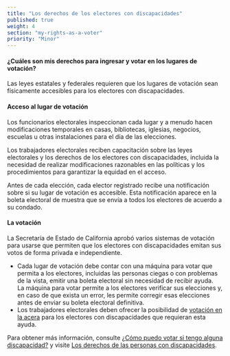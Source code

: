 ```yaml
---
title: "Los derechos de los electores con discapacidades"
published: true
weight: 4
section: "my-rights-as-a-voter"
priority: "Minor"
---
```

#### ¿Cuáles son mis derechos para ingresar y votar en los lugares de votación?  
Las leyes estatales y federales requieren que los lugares de votación sean físicamente accesibles para los electores con discapacidades.  

#### Acceso al lugar de votación  
Los funcionarios electorales inspeccionan cada lugar y a menudo hacen modificaciones temporales en casas, bibliotecas, iglesias, negocios, escuelas u otras instalaciones para el día de las elecciones.  

Los trabajadores electorales reciben capacitación sobre las leyes electorales y los derechos de los electores con discapacidades, incluida la necesidad de realizar modificaciones razonables en las políticas y los procedimientos para garantizar la equidad en el acceso.  

Antes de cada elección, cada elector registrado recibe una notificación sobre si su lugar de votación es accesible. Esta notificación aparece  en la boleta electoral de muestra que se envía a todos los electores de acuerdo a su condado.  

#### La votación  
La Secretaría de Estado de California aprobó varios sistemas de votación para usarse que permiten que los electores con discapacidades emitan sus votos de forma privada e independiente.
- Cada lugar de votación debe contar con una máquina para votar que permita a los electores, incluidas las personas ciegas o con problemas de la vista, emitir una boleta electoral sin necesidad de recibir ayuda.  
	La máquina para votar permite a los electores verificar sus elecciones y, en caso de que exista un error, les permite corregir esas elecciones antes de enviar su boleta electoral definitiva.
- Los trabajadores electorales deben ofrecer la posibilidad de [votación en la acera](#menu-item-how-do-i-vote-if-i-have-disabilities) para los electores con discapacidades que requieran esta ayuda.  

Para obtener más información, consulte [¿Cómo puedo votar si tengo alguna discapacidad?](#menu-item-how-do-i-vote-if-i-have-disabilities) y visite [Los derechos de las personas con discapacidades](http://www.disabilityrightsca.org/pubs/PublicationsVoting.htm).
